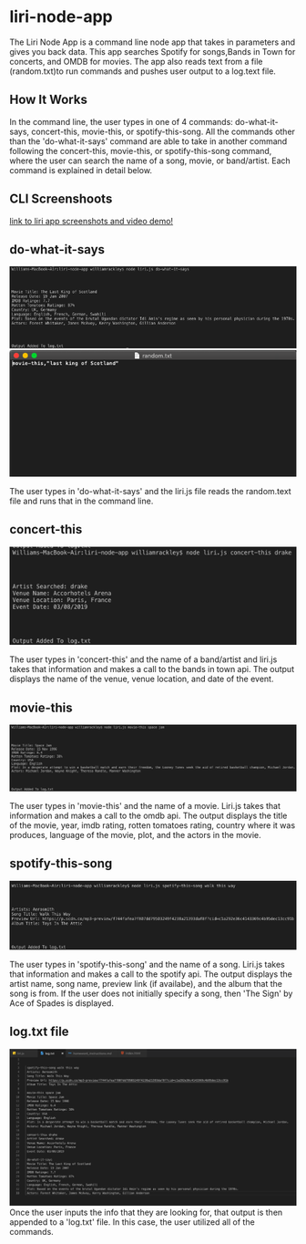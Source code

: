 # liri-node-app
The Liri Node App is a command line node app that takes in parameters and gives you back data. This app searches Spotify for songs,Bands in Town for concerts, and OMDB for movies. The app also reads text from a file (random.txt)to run commands and pushes user output to a log.text file.


## How It Works
In the command line, the user types in one of 4 commands: do-what-it-says, concert-this, movie-this, or spotify-this-song. All the commands other than the 'do-what-it-says' command are able to take in another command following the concert-this, movie-this, or spotify-this-song command, where the user can search the name of a song, movie, or band/artist. Each command is explained in detail below.


## CLI Screenshoots
[link to liri app screenshots and video demo!](https://willrackley.github.io/liri-node-app/)


## do-what-it-says
![do-what-it-says](doWhatItSays.png) 
![random.txt](randomSS.png)

The user types in 'do-what-it-says' and the liri.js file reads the random.text file and runs that in the command line.


## concert-this
![concert-this](concertThis.png) 

The user types in 'concert-this' and the name of a band/artist and liri.js takes that information and makes a call to the bands in town api. The output displays the name of the venue, venue location, and date of the event.


## movie-this
![movie-this](movieThis.png) 

The user types in 'movie-this' and the name of a movie. Liri.js takes that information and makes a call to the omdb api. The output displays the title of the movie, year, imdb rating, rotten tomatoes rating, country where it was produces, language of the movie, plot, and the actors in the movie. 


## spotify-this-song
![spotify-this-song](spotifyThis.png)

The user types in 'spotify-this-song' and the name of a song. Liri.js takes that information and makes a call to the spotify api. The output displays the artist name, song name, preview link (if availabe), and the album that the song is from. If the user does not initially specify a song, then 'The Sign' by Ace of Spades is displayed.


## log.txt file
![log.txt](logSS.png)
Once the user inputs the info that they are looking for, that output is then appended to a 'log.txt' file.
In this case, the user utilized all of the commands.


